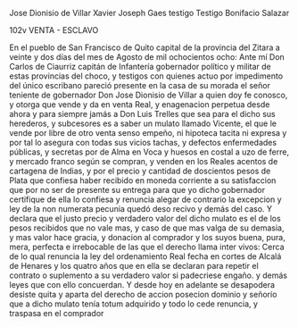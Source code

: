 Jose Dionisio de Villar Xavier
Joseph Gaes testigo Testigo Bonifacio Salazar

102v VENTA - ESCLAVO

En el pueblo de San Francisco de Quito capital de la provincia del Zitara a veinte y dos días del mes de Agosto de mil ochocientos ocho: Ante mí Don Carlos de Ciaurriz capitán de Infantería gobernador político y militar de estas provincias del choco, y testigos con quienes actuo por impedimento del único escribano pareció presente en la casa de su morada el señor teniente de gobernador Don Jose Dionisio de Villar a quien doy fe conosco, y otorga que vende y da en venta Real, y enagenacion perpetua desde ahora y para siempre jamás a Don Luis Trelles que sea para el dicho sus herederos, y subcesores es a saber un mulato llamado Vicente, el que le vende por libre de otro venta senso empeño, ni hipoteca tacita ni expresa y por tal lo asegura con todas sus vicios tachas, y defectos enfermedades públicas, y secretas por de Alma en Voca y huesos en costal a uzo de ferre, y mercado franco según se compran, y venden en los Reales acentos de cartagena de Indias, y por el precio y cantidad de doscientos pesos de Plata que confiesa haber recibido en moneda corriente a su satisfaccion que por no ser de presente su entrega para que yo dicho gobernador certifique de ella lo confiesa y renuncia alegar de contrario la excepcion y ley de la non numerata pecunia quedó deso recivo y demás del caso. Y declara que el justo precio y verdadero valor del dicho mulato es el de los pesos recibidos que no vale mas, y caso de que mas valga de su demasia, y mas valor hace gracia, y donacion al comprador y los suyos buena, pura, mera, perfecta e irrebocable de las que el derecho llama inter vivos: Cerca de lo qual renuncia la ley del ordenamiento Real fecha en cortes de Alcalá de Henares y los quatro años que en ella se declaran para repetir el contrato o suplemento a su verdadero valor si padecriese engaño. y demás leyes que con ello concuerdan. Y desde hoy en adelante se desapodera desiste quita y aparta del derecho de accion posecion dominio y señorío que a dicho mulato tenía totum adquirido y todo lo cede renuncia, y traspasa en el comprador